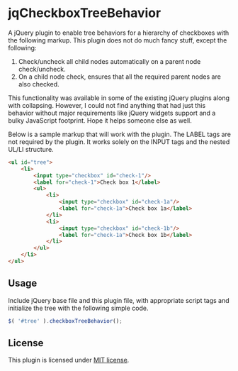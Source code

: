 # jqCheckboxTreeBehavior #

A jQuery plugin to enable tree behaviors for a hierarchy of checkboxes with the following markup. This plugin does not do much fancy stuff, except the following:

1. Check/uncheck all child nodes automatically on a parent node check/uncheck.
2. On a child node check, ensures that all the required parent nodes are also checked.

This functionality was available in some of the existing jQuery plugins along with collapsing. However, I could not find anything that had just this behavior without major requirements like jQuery widgets support and a bulky JavaScript footprint. Hope it helps someone else as well.

Below is a sample markup that will work with the plugin. The LABEL tags are not required by the plugin. It works solely on the INPUT tags and the nested UL/LI structure.

``` html
<ul id="tree">
    <li>
        <input type="checkbox" id="check-1"/>
        <label for="check-1">Check box 1</label>
        <ul>
            <li>
                <input type="checkbox" id="check-1a"/>
                <label for="check-1a">Check box 1a</label>
            </li>
            <li>
                <input type="checkbox" id="check-1b"/>
                <label for="check-1a">Check box 1b</label>
            </li>
        </ul>
    </li>
</ul>
```

## Usage 

Include jQuery base file and this plugin file, with appropriate script tags and initialize the tree with the following simple code.

``` js
$( '#tree' ).checkboxTreeBehavior();
```

## License

This plugin is licensed under [MIT license](http://www.opensource.org/licenses/mit-license.php "MIT license").
